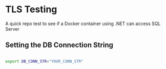 # TLS Testing

A quick repo test to see if a Docker container using .NET can access SQL Server

## Setting the DB Connection String

```bash

export DB_CONN_STR="YOUR_CONN_STR"

```